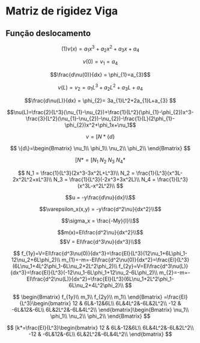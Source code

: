 <script src="https://polyfill.io/v3/polyfill.min.js?features=es6"></script>
<script id="MathJax-script" async src="https://cdn.jsdelivr.net/npm/mathjax@3/es5/tex-mml-chtml.js"></script>

# Matriz de rigidez Viga

## Função deslocamento

$$
(1)\nu(x)=a_{1}x^3+a_{2}x^2+a_{3}x+a_{4}
$$

$$\nu(0)=v_{1}=a_{4}$$

$$\frac{d\nu(0)}{dx} = \phi_{1}=a_{3}$$

$$\nu(L)=v_{2}=a_{1}L^3+a_{2}L^2+a_{3}L+a_{4}$$

$$\frac{d\nu(L)}{dx} = \phi_{2}= 3a_{1}L^2+2a_{1}L+a_{3} $$

$$\nu(L)=\frac{2}{L^3}(\nu_{1}-\nu_{2})+\frac{1}{L^2}(\phi_{1}-\phi_{2})x^3-\frac{3}{L^2}(\nu_{1}-\nu_{2})-\nu_{2})-\frac{1}{L}(2\phi_{1}-\phi_{2})x^2+\phi_1x+\nu_1$$

$$\nu = [N*\{d\}$$

$$
\{d\}=\begin{Bmatrix}
\nu_1\\
\phi_1\\
\nu_2\\
\phi_2\\
\end{Bmatrix}
$$

$$[N*=[N_1 \ N_2 \ N_3 \ N_4* $$

$$
N_1 = \frac{1}{L^3}(2x^3-3x^2L+L^3)\\
N_2 = \frac{1}{L^3}(x^3L-2x^2L^2+xL^3)\\
N_3 = \frac{1}{L^3}(-2x^3+3x^2L)\\
N_4 = \frac{1}{L^3}(x^3L-x^2L^2)\\
$$

$$u = -y\frac{d\nu}{dx}\\$$

$$\varepsilon_x(x,y) = -y\frac{d^2\nu}{dx^2}\\$$

$$\sigma_x = \frac{-My}{I}\\$$

$$m(x)=EI\frac{d^2\nu}{dx^2}\\$$
$$V = EI\frac{d^3\nu}{dx^3}\\$$

$$
f_{1y}=V=EI\frac{d^3\nu(0)}{dx^3}=\frac{EI}{L^3}(12\nu_1+6L\phi_1-12\nu_2+6L\phi_2)\\
m_{1}=-m=-EI\frac{d^2\nu(0)}{dx^2}=\frac{EI}{L^3}(6L\nu_1+4L^2\phi_1-6L\nu_2+2L^2\phi_2)\\
f_{2y}=V=EI\frac{d^3\nu(L)}{dx^3}=\frac{EI}{L^3}(-12\nu_1-6L\phi_1+12\nu_2-6L\phi_2)\\
m_{2}=-m=-EI\frac{d^2\nu(L)}{dx^2}=\frac{EI}{L^3}(6L\nu_1+2L^2\phi_1-6L\nu_2+4L^2\phi_2)\\
$$

$$
\begin{Bmatrix}
f_{1y}\\
m_1\\
f_{2y}\\
m_1\\
\end{Bmatrix} =\frac{EI}{L^3}\begin{bmatrix}
12 & 6L&-12&6L\\
6L&4L^2&-6L&2L^2\\
-12 & -6L&12&-6L\\
6L&2L^2&-6L&4L^2\\
\end{bmatrix}\begin{Bmatrix}
\nu_1\\
\phi_1\\
\nu_2\\
\phi_2\\
\end{Bmatrix}
$$

$$
[k*=\frac{EI}{L^3}\begin{bmatrix}
12 & 6L&-12&6L\\
6L&4L^2&-6L&2L^2\\
-12 & -6L&12&-6L\\
6L&2L^2&-6L&4L^2\\
\end{bmatrix}
$$
     
